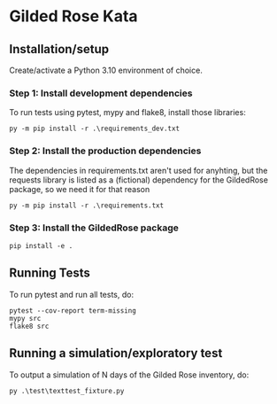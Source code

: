 # Gilded Rose Kata

## Installation/setup
Create/activate a Python 3.10 environment of choice. 

### Step 1: Install development dependencies
To run tests using pytest, mypy and flake8, install those libraries:

``
py -m pip install -r .\requirements_dev.txt
``

### Step 2: Install the production dependencies

The dependencies in requirements.txt aren't used for anyhting, but the requests 
library is listed as a (fictional) dependency for the GildedRose package, so we need it for that reason

``py -m pip install -r .\requirements.txt``

### Step 3: Install the GildedRose package

``pip install -e .``

## Running Tests
To run pytest and run all tests, do:

````aidl
pytest --cov-report term-missing
mypy src
flake8 src
````


## Running a simulation/exploratory test
To output a simulation of N days of the Gilded Rose inventory, do:

``py .\test\texttest_fixture.py``